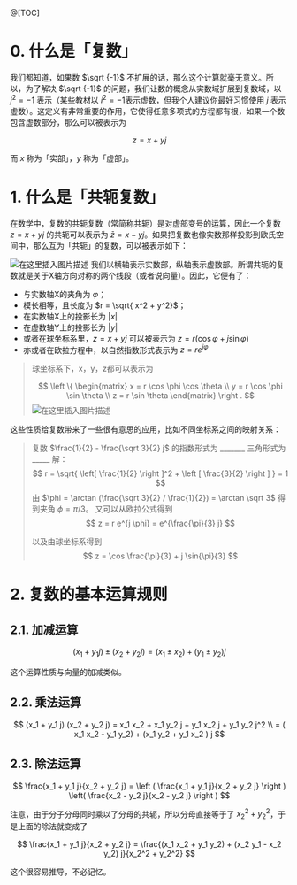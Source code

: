 @[TOC]

# 0. 什么是「复数」

我们都知道，如果数 $\sqrt {-1}$ 不扩展的话，那么这个计算就毫无意义。所以，为了解决 $\sqrt {-1}$ 的问题，我们让数的概念从实数域扩展到复数域，以 $j^2 = -1$ 表示（某些教材以 $i^2 = -1$表示虚数，但我个人建议你最好习惯使用 $j$ 表示虚数）。这定义有非常重要的作用，它使得任意多项式的方程都有根，如果一个数包含虚数部分，那么可以被表示为

$$
z = x + y j
$$

而 $x$ 称为「实部」，$y$ 称为「虚部」。

# 1. 什么是「共轭复数」

在数学中，复数的共轭复数（常简称共轭）是对虚部变号的运算，因此一个复数 $z = x + yj$ 的共轭可以表示为 $\bar z = x - yj$。如果把复数也像实数那样投影到欧氏空间中，那么互为「共轭」的复数，可以被表示如下：

![在这里插入图片描述](https://img-blog.csdnimg.cn/e73deb563ddc4107b143fd552ff43667.png?x-oss-process=image/watermark,type_d3F5LXplbmhlaQ,shadow_50,text_Q1NETiBA5omT56CB55qE6Zi_6YCa,size_9,color_FFFFFF,t_70,g_se,x_16#pic_center)
我们以横轴表示实数部，纵轴表示虚数部。所谓共轭的复数就是关于X轴方向对称的两个线段（或者说向量）。因此，它便有了：

* 与实数轴X的夹角为 $\varphi$；
* 模长相等，且长度为 $r = \sqrt{ x^2 + y^2}$；
* 在实数轴X上的投影长为 $|x|$
* 在虚数轴Y上的投影长为 $|y|$
* 或者在球坐标系里，$z = x + yj$ 可以被表示为 $z = r(\cos \varphi + j \sin \varphi)$
* 亦或者在欧拉方程中，以自然指数形式表示为 $z = r e^{j \varphi}$

> 球坐标系下，x，y，z都可以表示为
> 
> $$ 
> \left \{ \begin{matrix}
> x = r \cos \phi \cos \theta \\
> y = r  \cos \phi \sin \theta \\
> z = r \sin \theta
> \end{matrix} \right .
> $$
> ![在这里插入图片描述](https://img-blog.csdnimg.cn/91a7c0784143409d85bb11aa99e0cf9c.png?x-oss-process=image/watermark,type_d3F5LXplbmhlaQ,shadow_50,text_Q1NETiBA5omT56CB55qE6Zi_6YCa,size_20,color_FFFFFF,t_70,g_se,x_16#pic_center)

这些性质给复数带来了一些很有意思的应用，比如不同坐标系之间的映射关系：

> 复数 $\frac{1}{2} - \frac{\sqrt 3}{2} j$ 的指数形式为 _______ 三角形式为_____
> 解：
>$$
> r = \sqrt{ \left[ \frac{1}{2} \right ]^2 + \left [  \frac{3}{2} \right ] } = 1
> $$
> 由 $\phi = \arctan (\frac{\sqrt 3}{2} / \frac{1}{2}) = \arctan \sqrt 3$ 得到夹角 $\phi = \pi /3$。
> 又可以从欧拉公式得到
> $$
> z = r e^{j \phi} = e^{\frac{\pi}{3} j}
> $$
>
> 以及由球坐标系得到
> $$
> z = \cos \frac{\pi}{3} + j \sin{\pi}{3}
> $$

# 2. 复数的基本运算规则
## 2.1. 加减运算
$$
(x_1 + y_1 j) \pm (x_2 + y_2 j) = (x_1 \pm x_2) + (y_1 \pm y_2) j
$$

这个运算性质与向量的加减类似。

## 2.2. 乘法运算
$$
(x_1 + y_1 j) (x_2 + y_2 j) = x_1 x_2 + x_1 y_2 j + y_1 x_2 j + y_1 y_2 j^2 \\
= ( x_1 x_2 - y_1 y_2) + (x_1 y_2  + y_1 x_2 ) j
$$

## 2.3. 除法运算

$$
\frac{x_1 + y_1 j}{x_2 + y_2 j} = \left ( \frac{x_1 + y_1 j}{x_2 + y_2 j} \right ) \left( \frac{x_2 - y_2 j}{x_2 - y_2 j} \right )
$$

注意，由于分子分母同时乘以了分母的共轭，所以分母直接等于了 $x_2^2 + y_2^2$，于是上面的除法就变成了

$$
\frac{x_1 + y_1 j}{x_2 + y_2 j}  = \frac{(x_1 x_2 + y_1 y_2) + (x_2 y_1 - x_2 y_2) j}{x_2^2 + y_2^2}
$$

这个很容易推导，不必记忆。

